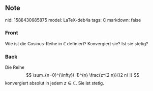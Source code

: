 ## Note
nid: 1588430685875
model: LaTeX-deb4a
tags: C
markdown: false

### Front
Wie ist die Cosinus-Reihe in $\mathbb{C}$ definiert? Konvergiert sie? Ist sie stetig?

### Back
Die Reihe
$$
\sum_{n=0}^{\infty}(-1)^{n} \frac{z^{2 n}}{(2 n) !} 
$$
konvergiert absolut in jedem $z \in \mathbb{C}$. Sie ist stetig.
